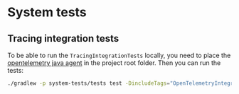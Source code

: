 # System tests

## Tracing integration tests

To be able to run the `TracingIntegrationTests` locally, you need to place the [opentelemetry java agent](https://github.com/open-telemetry/opentelemetry-java-instrumentation/releases/download/v1.12.0/opentelemetry-javaagent.jar) in the project root folder.
Then you can run the tests:
```bash
./gradlew -p system-tests/tests test -DincludeTags="OpenTelemetryIntegrationTest"
```